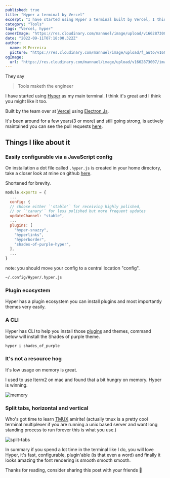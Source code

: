 ```yaml
---
published: true
title: "Hyper a terminal by Vercel"
excerpt: "I have started using Hyper a terminal built by Vercel, I think you might like it too. Here is why..."
category: "Tools"
tags: "Vercel, hyper"
coverImage: "https://res.cloudinary.com/mannuel/image/upload/v1662873007/images/hyper-post-cover.png"
date: "2022-09-11T07:18:00.322Z"
author:
  name: M Ferreira
  picture: "https://res.cloudinary.com/mannuel/image/upload/f_auto/v1604067445/images/mee.jpg"
ogImage:
  url: "https://res.cloudinary.com/mannuel/image/upload/v1662873007/images/hyper-post-cover.png"
---
```


They say

> Tools maketh the engineer

I have started using [Hyper](https://hyper.is) as my main terminal. I think it's great and I think you might like it too.

Built by the team over at [Vercel](https://vercel.com) using [Electron Js](https://www.electronjs.org).

It's been around for a few years(3 or more) and still going strong, is actively maintained you can see the pull requests [here](https://github.com/vercel/hyper/pulls?q=is%3Apr+is%3Aclosed).

## Things I like about it

### Easily configurable via a JavaScript config

On installation a dot file called `.hyper.js` is created in your home directory, take a closer look at mine on github [here](https://github.com/mannuelf/dot.hyper.js).

Shortened for brevity.

```js
module.exports = {
  ...
  config: {
  // choose either `'stable'` for receiving highly polished,
  // or `'canary'` for less polished but more frequent updates
  updateChannel: "stable",
  ...
  plugins: [
    "hyper-snazzy",
    "hyperlinks",
    "hyperborder",
    "shades-of-purple-hyper",
  ],
  ...
}
```

note: you should move your config to a central location "config".

```bash
~/.config/Hyper/.hyper.js

```

### Plugin ecosystem

Hyper has a plugin ecosystem you can install plugins and most importantly themes very easily.

### A CLI

Hyper has CLI to help you install those [plugins](https://hyper.is/plugins) and themes, command below will install the Shades of purple theme.

```bash
hyper i shades_of_purple
```

### It's not a resource hog

It's low usage on memory is great.

I used to use Iterm2 on mac and found that a bit hungry on memory. Hyper is winning.

![memory](https://res.cloudinary.com/mannuel/image/upload/v1662875027/images/hyper-memory.png)

### Split tabs, horizontal and vertical

Who's got time to learn [TMUX](https://tmuxcheatsheet.com) amirite! (actually tmux is a pretty cool terminal multiplexer if you are running a unix based server and want long standing process to run forever this is what you use.)

![split-tabs](https://res.cloudinary.com/mannuel/image/upload/v1662875027/images/hyper-split-screen.png)

In summary if you spend a lot time in the terminal like I do, you will love Hyper, it's fast, configurable, plugin'able (is that even a word) and finally it looks amazing the font rendering is smooth smooth smooth.

Thanks for reading, consider sharing this post with your friends 🥳
